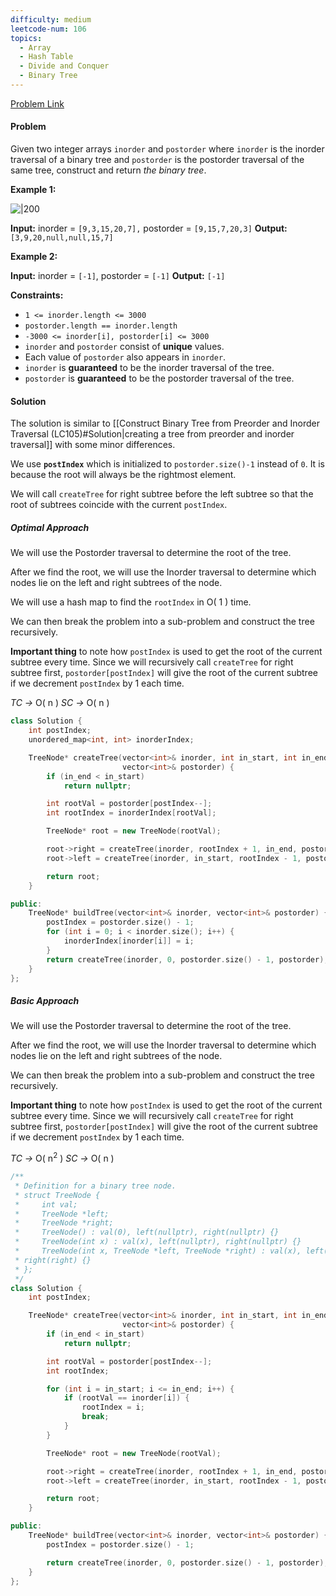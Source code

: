 ```yaml
---
difficulty: medium
leetcode-num: 106
topics:
  - Array
  - Hash Table
  - Divide and Conquer
  - Binary Tree
---
```

[Problem Link](https://leetcode.com/problems/construct-binary-tree-from-inorder-and-postorder-traversal/)

#### Problem
Given two integer arrays `inorder` and `postorder` where `inorder` is the inorder traversal of a binary tree and `postorder` is the postorder traversal of the same tree, construct and return _the binary tree_.

**Example 1:**

![|200](https://assets.leetcode.com/uploads/2021/02/19/tree.jpg)

**Input:** inorder = `[9,3,15,20,7],` postorder = `[9,15,7,20,3]`
**Output:** `[3,9,20,null,null,15,7]`

**Example 2:**

**Input:** inorder = `[-1]`, postorder = `[-1]`
**Output:** `[-1]`

**Constraints:**

- `1 <= inorder.length <= 3000`
- `postorder.length == inorder.length`
- `-3000 <= inorder[i], postorder[i] <= 3000`
- `inorder` and `postorder` consist of **unique** values.
- Each value of `postorder` also appears in `inorder`.
- `inorder` is **guaranteed** to be the inorder traversal of the tree.
- `postorder` is **guaranteed** to be the postorder traversal of the tree.

#### Solution
The solution is similar to [[Construct Binary Tree from Preorder and Inorder Traversal (LC105)#Solution|creating a tree from preorder and inorder traversal]]  with some minor differences.

We use **`postIndex`** which is initialized to `postorder.size()-1` instead of `0`.  It is because the root will always be the rightmost element.

We will call `createTree` for right subtree before the left subtree so that the root of subtrees coincide with the current `postIndex`.
##### Optimal Approach
We will use the Postorder traversal to determine the root of the tree.

After we find the root, we will use the Inorder traversal to determine which nodes lie on the left and right subtrees of the node.

We will use a hash map to find the `rootIndex` in O( 1 ) time.

We can then break the problem into a sub-problem and construct the tree recursively.

**Important thing** to note how `postIndex` is used to get the root of the current subtree every time.
Since we will recursively call `createTree` for right subtree first, `postorder[postIndex]` will give the root of the current subtree if we decrement `postIndex` by 1 each time.

*TC ->* O( n )
*SC ->* O( n )

```cpp title=Code
class Solution {
    int postIndex;
    unordered_map<int, int> inorderIndex;

    TreeNode* createTree(vector<int>& inorder, int in_start, int in_end,
                         vector<int>& postorder) {
        if (in_end < in_start)
            return nullptr;

        int rootVal = postorder[postIndex--];
        int rootIndex = inorderIndex[rootVal];

        TreeNode* root = new TreeNode(rootVal);

        root->right = createTree(inorder, rootIndex + 1, in_end, postorder);
        root->left = createTree(inorder, in_start, rootIndex - 1, postorder);

        return root;
    }

public:
    TreeNode* buildTree(vector<int>& inorder, vector<int>& postorder) {
        postIndex = postorder.size() - 1;
        for (int i = 0; i < inorder.size(); i++) {
            inorderIndex[inorder[i]] = i;
        }
        return createTree(inorder, 0, postorder.size() - 1, postorder);
    }
};
```

##### Basic Approach
We will use the Postorder traversal to determine the root of the tree.

After we find the root, we will use the Inorder traversal to determine which nodes lie on the left and right subtrees of the node.

We can then break the problem into a sub-problem and construct the tree recursively.

**Important thing** to note how `postIndex` is used to get the root of the current subtree every time.
Since we will recursively call `createTree` for right subtree first, `postorder[postIndex]` will give the root of the current subtree if we decrement `postIndex` by 1 each time.

*TC ->* O( n$^{2}$ )
*SC ->* O( n )

```cpp title=Code
/**
 * Definition for a binary tree node.
 * struct TreeNode {
 *     int val;
 *     TreeNode *left;
 *     TreeNode *right;
 *     TreeNode() : val(0), left(nullptr), right(nullptr) {}
 *     TreeNode(int x) : val(x), left(nullptr), right(nullptr) {}
 *     TreeNode(int x, TreeNode *left, TreeNode *right) : val(x), left(left),
 * right(right) {}
 * };
 */
class Solution {
    int postIndex;

    TreeNode* createTree(vector<int>& inorder, int in_start, int in_end,
                         vector<int>& postorder) {
        if (in_end < in_start)
            return nullptr;

        int rootVal = postorder[postIndex--];
        int rootIndex;

        for (int i = in_start; i <= in_end; i++) {
            if (rootVal == inorder[i]) {
                rootIndex = i;
                break;
            }
        }

        TreeNode* root = new TreeNode(rootVal);

        root->right = createTree(inorder, rootIndex + 1, in_end, postorder);
        root->left = createTree(inorder, in_start, rootIndex - 1, postorder);

        return root;
    }

public:
    TreeNode* buildTree(vector<int>& inorder, vector<int>& postorder) {
        postIndex = postorder.size() - 1;

        return createTree(inorder, 0, postorder.size() - 1, postorder);
    }
};
```